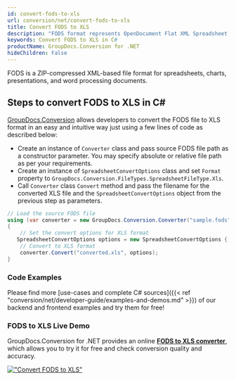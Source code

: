 ```yaml
---
id: convert-fods-to-xls
url: conversion/net/convert-fods-to-xls
title: Convert FODS to XLS
description: "FODS format represents OpenDocument Flat XML Spreadsheet with .fods extension. Learn how to convert FODS to XLS file programmatically in C# language using GroupDocs.Conversion for .NET library."
keywords: Convert FODS to XLS in C#
productName: GroupDocs.Conversion for .NET
hideChildren: False
---
```


FODS is a ZIP-compressed XML-based file format for spreadsheets, charts, presentations, and word processing documents.

## Steps to convert FODS to XLS in C#

[GroupDocs.Conversion](https://products.groupdocs.com/conversion/net) allows developers to convert the FODS file to XLS format in an easy and intuitive way just using a few lines of code as described below:

* Create an instance of `Converter` class and pass source FODS file path as a constructor parameter. You may specify absolute or relative file path as per your requirements. 
* Create an instance of `SpreadsheetConvertOptions` class and set `Format` property to `GroupDocs.Conversion.FileTypes.SpreadsheetFileType.Xls`.
* Call `Converter` class `Convert` method and pass the filename for the converted XLS file and the `SpreadsheetConvertOptions` object from the previous step as parameters.

```csharp
// Load the source FODS file
using (var converter = new GroupDocs.Conversion.Converter("sample.fods"))
{
    // Set the convert options for XLS format
   SpreadsheetConvertOptions options = new SpreadsheetConvertOptions { Format = GroupDocs.Conversion.FileTypes.SpreadsheetFileType.Xls };
    // Convert to XLS format
    converter.Convert("converted.xls", options);
}
```

### Code Examples

Please find more [use-cases and complete C# sources]({{< ref "conversion/net/developer-guide/examples-and-demos.md" >}}) of our backend and frontend examples and try them for free!

### FODS to XLS Live Demo

GroupDocs.Conversion for .NET provides an online [**FODS to XLS converter**](https://products.groupdocs.app/conversion/fods-to-xls), which allows you to try it for free and check conversion quality and accuracy.

[!["Convert FODS to XLS"](conversion/net/images/convert-to-xls/convert-fods-to-xls.png)](https://products.groupdocs.app/conversion/fods-to-xls)